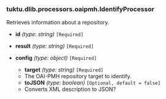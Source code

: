 ### tuktu.dlib.processors.oaipmh.IdentifyProcessor
Retrieves information about a repository.

  * **id** *(type: string)* `[Required]`

  * **result** *(type: string)* `[Required]`

  * **config** *(type: object)* `[Required]`

    * **target** *(type: string)* `[Required]`
    - The OAI-PMH repository target to identify.

    * **toJSON** *(type: boolean)* `[Optional, default = false]`
    - Converts XML description to JSON?


